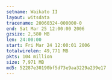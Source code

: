 ```yaml
---
setname: Waikato II
layout: witsdata
tracename: 20060324-000000-0
end: Sat Mar 25 12:00:00 2006
gzsize: 2,580 MB
len: 24:00:00
start: Fri Mar 24 12:00:01 2006
totalwirelen: 49,771 MB
pkts: 104 million
size: 7,971 MB
md5: 52287e30190bf5d73e9aa3229a239e17
---
```

